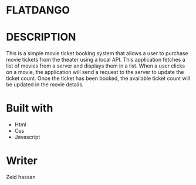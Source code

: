 # FLATDANGO
# DESCRIPTION
This is a simple movie ticket booking system that allows a user to purchase movie tickets from the theater using a local API. This application fetches a list of movies from a server and displays them in a list. When a user clicks on a movie, the application will send a request to the server to update the ticket count. Once the ticket has been booked, the available ticket count will be updated in the movie details.

# Built with
<ul>
     <li>Html</li>
     <li>Css</li>
     <li>Javascript</li>
                           </ul>

# Writer
Zeid hassan